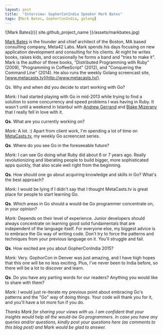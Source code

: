 ```yaml
---
layout: post
title:  "Interview: GopherConIndia Speaker Mark Bates"
tags: [Mark Bates, GopherConIndia, golang]
---
```


![Mark Bates]({{ site.github_project_name }}/assets/markbates.jpg)

[Mark Bates](https://twitter.com/markbates) is the founder and chief architect of the Boston, MA based consulting company, Meta42 Labs. Mark spends his days focusing on new application development and consulting for his clients. At night he writes books, raises kids, and occasionally he forms a band and "tries to make it". Mark is the author of three books, "Distributed Programming with Ruby" (2009), "Programming in CoffeeScript" (2012), and "Conquering the Command Line" (2014). He also runs the weekly Golang screencast site, [www.metacasts.tv](http://www.metacasts.tv/).

Qs. Why and when did you decide to start working with Go?

_Mark:_ I had started playing with Go in mid-2013 while trying to find a solution to some concurrency and speed problems I was having in Ruby. It wasn't until a weekend in Istanbul with [Andrew Gerrand](https://twitter.com/enneff) and [Blake Mizerany](http://www.gophercon.in/blog/2014/06/27/blake/) that I really fell in love with it.

**Qs**. What are you currently working on?

_Mark:_ A lot. :) Apart from client work, I'm spending a lot of time on [MetaCasts.tv](http://www.metacasts.tv/), my weekly Go screencast series.

**Qs**. Where do you see Go in the foreseeable future?

_Mark:_ I can see Go doing what Ruby did about 6 or 7 years ago. Really revolutionizing and liberating people to build bigger, more sophisticated apps quickly, that also scale well right from the beginning.

**Qs**. How should one go about acquiring knowledge and skills in Go? What's the best approach?

_Mark:_ I would be lying if I didn't say that I thought MetaCasts.tv is great place for people to start learning Go.

**Qs**. Which areas in Go should a would-be Go programmer concentrate on, in your opinion?

_Mark:_ Depends on their level of experience. Junior developers should always concentrate on learning good solid fundamentals that are independent of the language itself. For everyone else, my biggest advice is to embrace the Go way of writing code. Don't try to force the patterns and techniques from your previous language on it. You'll struggle and fail.

**Qs**. How excited are you about GopherConIndia 2015?

_Mark:_ Very. GophorCon in Denver was just amazing, and I have high hopes that this one will be no less exciting. Plus, I've never been to India before, so there will be a lot to discover and learn.

**Qs**. Do you have any parting words for our readers? Anything you would like to share with them?

_Mark:_ I would just re-iterate my previous point about embracing Go's patterns and the "Go" way of doing things. Your code will thank you for it, and you'll have a lot more fun if you do.

_Thanks Mark for sharing your views with us. I am confident that your insights would help all the would-be Go programmers. In case you have any queries and/or questions, kindly post your questions here (as comments to this blog post) and Mark would be glad to answer._
